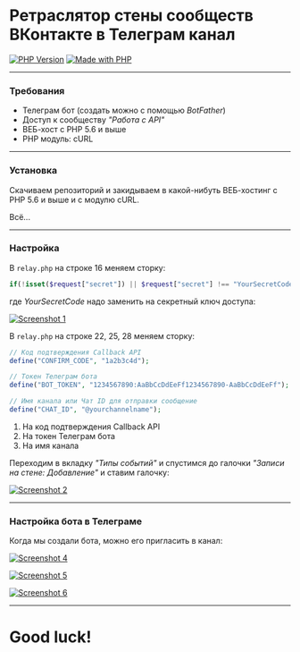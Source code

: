 # Ретраслятор стены сообществ ВКонтакте в Телеграм канал

[![PHP Version](https://img.shields.io/badge/php%20version-%3E%3D%205.4-8892BF)]()
[![Made with PHP](https://img.shields.io/badge/Made%20with-PHP-1f425f)]()

---

### Требования
* Телеграм бот (создать можно с помощью *BotFather*)
* Доступ к сообществу *"Работа с API"*
* ВЕБ-хост с PHP 5.6 и выше
* PHP модуль: cURL

---

### Установка

Скачиваем репозиторий и закидываем в какой-нибуть ВЕБ-хостинг с PHP 5.6 и выше и с модулю cURL.

Всё...

---

### Настройка

В `relay.php` на строке 16 меняем сторку:
```php
if(!isset($request["secret"]) || $request["secret"] !== "YourSecretCode") {
```
где *YourSecretCode* надо заменить на секретный ключ доступа:

[![Screenshot 1](https://i.imgur.com/nLs4wHs.png)](https://i.imgur.com/nLs4wHs.png)

В `relay.php` на строке 22, 25, 28 меняем сторку:
```php
// Код подтверждения Callback API
define("CONFIRM_CODE", "1a2b3c4d");

// Токен Телеграм бота
define("BOT_TOKEN", "1234567890:AaBbCcDdEeFf1234567890-AaBbCcDdEeFf");

// Имя канала или Чат ID для отправки сообщение
define("CHAT_ID", "@yourchannelname");
```
1. На код подтверждения Callback API
2. На токен Телеграм бота
3. На имя канала

Переходим в вкладку *"Типы событий"* и спустимся до галочки *"Записи на стене: Добавление"* и ставим галочку:

[![Screenshot 2](https://i.imgur.com/34dYqPi.png)](https://i.imgur.com/34dYqPi.png)

---

### Настройка бота в Телеграме

Когда мы создали бота, можно его пригласить в канал:

[![Screenshot 4](https://i.imgur.com/OY1Nt4q.png)](https://i.imgur.com/OY1Nt4q.png)

[![Screenshot 5](https://i.imgur.com/jKAmfsz.png)](https://i.imgur.com/jKAmfsz.png)

[![Screenshot 6](https://i.imgur.com/0WlBfTU.png)](https://i.imgur.com/0WlBfTU.png)

---

# Good luck!

